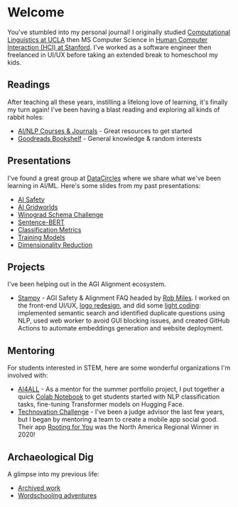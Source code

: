 # Welcome

You've stumbled into my personal journal! I originally studied [Computational Linguistics at UCLA](https://linguistics.ucla.edu/) then MS Computer Science in [Human Computer Interaction (HCI) at Stanford](https://hci.stanford.edu/). I've worked as a software engineer then freelanced in UI/UX before taking an extended break to homeschool my kids.

## Readings
After teaching all these years, instilling a lifelong love of learning, it's finally my turn again! I've been having a blast reading and exploring all kinds of rabbit holes:
- [AI/NLP Courses & Journals](RESOURCES.md) - Great resources to get started
- [Goodreads Bookshelf](https://www.goodreads.com/review/list/150236560-ccstan99?ref=nav_mybooks&shelf=read) - General knowledge & random interests

## Presentations
I've found a great group at [DataCircles](https://datacircles.org/) where we share what we've been learning in AI/ML. Here's some slides from my past presentations:
- [AI Safety](https://github.com/ccstan99/ccstan99.github.io/blob/main/DataCircles-JournalClub/JournalClub%202022-03-02%20AGI%20Safety.pdf)
- [AI Gridworlds](https://github.com/ccstan99/ccstan99.github.io/blob/main/DataCircles-JournalClub/JournalClub%202022-03-30%20AI%20Gridworlds.pdf)
- [Winograd Schema Challenge](https://github.com/ccstan99/ccstan99.github.io/blob/main/DataCircles-JournalClub/JournalClub%202022-05-25%20NLP.pdf)
- [Sentence-BERT](https://github.com/ccstan99/ccstan99.github.io/blob/main/DataCircles-JournalClub/JournalClub%202022-07-27%20SBERT.pdf)
- [Classification Metrics](https://github.com/ccstan99/ccstan99.github.io/blob/main/DataCircles-Bookclub/HOML%20Ch3.pdf)
- [Training Models](https://github.com/ccstan99/ccstan99.github.io/blob/main/DataCircles-Bookclub/HOML%20Ch4.pdf)
- [Dimensionality Reduction](https://github.com/ccstan99/ccstan99.github.io/blob/main/DataCircles-Bookclub/HOML%20Ch8.pdf)

## Projects
I've been helping out in the AGI Alignment ecosystem.
- [Stampy](ui.stampy.ai) - AGI Safety & Alignment FAQ headed by [Rob Miles](https://www.youtube.com/c/RobertMilesAI). I worked on the front-end UI/UX, [logo redesign](https://github.com/StampyAI/StampyAIAssets), and did some [light coding](https://github.com/StampyAI/stampy-ui): implemented semantic search and identified duplicate questions using NLP, used web worker to avoid GUI blocking issues, and created GitHub Actions to automate embeddings generation and website deployment.

## Mentoring
For students interested in STEM, here are some wonderful organizations I'm involved with:
- [AI4ALL](https://ai-4-all.org/) - As a mentor for the summer portfolio project, I put together a quick [Colab Notebook](https://colab.research.google.com/github/ccstan99/ccstan99.github.io/blob/main/Tutorial-Notebooks/HuggingFace_Tutorial.ipynb) to get students started with NLP classification tasks, fine-tuning Transformer models on Hugging Face.
- [Technovation Challenge](https://www.technovation.org/) - I've been a judge advisor the last few years, but I began by mentoring a team to create a mobile app social good. Their app [Rooting for You](https://sites.google.com/view/code-work-ahead/) was the North America Regional Winner in 2020!

## Archaeological Dig
A glimpse into my previous life:
- [Archived work](https://github.com/ccstan99/cheng2-archive/blob/main/README.md)
- [Wordschooling adventures](https://www.cheng2.com/blog/)
